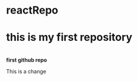 # reactRepo
<h1>this is my first repository</h1>
<br>
<b>first github repo</b>
<p>This is a change</p>
